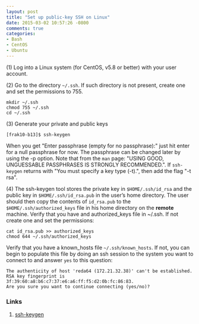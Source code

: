 ```yaml
---
layout: post
title: "Set up public-key SSH on Linux"
date: 2015-03-02 10:57:26 -0800
comments: true
categories:
- Bash
- CentOS
- Ubuntu
---
```


(1) Log into a Linux system (for CentOS, v5.8 or better) with your user account.

(2) Go to the directory `~/.ssh`. If such directory is not present, create one and set the permissions to 755.

```
mkdir ~/.ssh
chmod 755 ~/.ssh
cd ~/.ssh
```

(3) Generate your private and public keys

```
[frak10-b13]$ ssh-keygen
```

When you get "Enter passphrase (empty for no passphrase):" just hit enter for a null passphrase for now.
The passphrase can be changed later by using the -p option.
Note that from the `man` page: "USING GOOD, UNGUESSABLE PASSPHRASES IS STRONGLY RECOMMENDED.". 
If `ssh-keygen` returns with "You must specify a key type (-t).", then add the flag "-t rsa".


(4) The ssh-keygen tool stores the private key in `$HOME/.ssh/id_rsa` and the public key in `$HOME/.ssh/id_rsa.pub` in the user’s home directory. 
The user should then copy the contents of `id_rsa.pub` to the `$HOME/.ssh/authorized_keys` file in his home directory on the **remote** machine.
Verify that you have and authorized_keys file in ~/.ssh. If not create one and set the permissions:

```
cat id_rsa.pub >> authorized_keys
chmod 644 ~/.ssh/authorized_keys
```

Verify that you have a known_hosts file `~/.ssh/known_hosts`. 
If not, you can begin to populate this file by doing an ssh session to the system you want to connect to and
answer `yes` to this question:

```
The authenticity of host 'reda64 (172.21.32.38)' can't be established.
RSA key fingerprint is 3f:39:60:a8:b6:c7:37:e6:a6:ff:f5:d2:0b:fc:86:83.
Are you sure you want to continue connecting (yes/no)?
```

### Links

1. [ssh-keygen](https://en.wikipedia.org/wiki/Ssh-keygen)